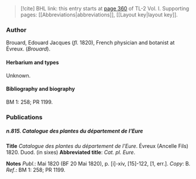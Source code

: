 > [!cite] BHL link: this entry starts at [page 360](https://www.biodiversitylibrary.org/item/103414#page/408/mode/1up) of TL-2 Vol. I.
> Supporting pages: [[Abbreviations|abbreviations]], [[Layout key|layout key]].

### Author

Brouard, Edouard Jacques (*fl*. 1820), French physician and botanist at Évreux. (*Brouard*).

#### Herbarium and types

Unknown.

#### Bibliography and biography

BM 1: 258; PR 1199.

### Publications

##### n.815. Catalogue des plantes du département de l'Eure

**Title**
*Catalogue des plantes du département de l'Eure*. Évreux (Ancelle Fils) 1820. Duod. (in sixes)
**Abbreviated title**: *Cat. pl. Eure*.

**Notes**
*Publ*.: Mai 1820 (BF 20 Mai 1820), p. \[i\]-xiv, \[15\]-122, \[1, err.\]. *Copy*: B.
*Ref*.: BM 1: 258; PR 1199.

